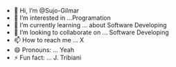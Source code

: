 - 👋 Hi, I’m @Sujo-Gilmar
- 👀 I’m interested in ...Programation
- 🌱 I’m currently learning ... about Software Developing
- 💞️ I’m looking to collaborate on ... Software Developing
- 📫 How to reach me ... X
- 😄 Pronouns: ... Yeah
- ⚡ Fun fact: ... J. Tribiani

<!---
Sujo-Gilmar/Sujo-Gilmar is a ✨ special ✨ repository because its `README.md` (this file) appears on your GitHub profile.
You can click the Preview link to take a look at your changes.
--->
